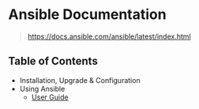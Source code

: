 # Ansible Documentation

> <https://docs.ansible.com/ansible/latest/index.html>

## Table of Contents

- Installation, Upgrade & Configuration
- Using Ansible
  - [User Guide](user_guide)
